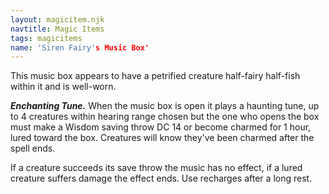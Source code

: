 ```yaml
---
layout: magicitem.njk
navtitle: Magic Items
tags: magicitems
name: 'Siren Fairy's Music Box'
---
```

This music box appears to have a petrified creature half-fairy half-fish within it and is well-worn. 

**_Enchanting Tune._** When the music box is open it plays a haunting tune, up to 4 creatures within hearing range chosen but the one who opens the box must make a Wisdom saving throw DC 14 or become charmed for 1 hour, lured toward the box. Creatures will know they've been charmed after the spell ends.

If a creature succeeds its save throw the music has no effect, if a lured creature suffers damage the effect ends. Use recharges after a long rest.